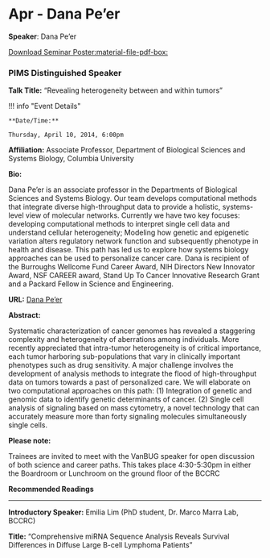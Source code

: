 # Apr - Dana Pe’er

**Speaker**: Dana Pe’er

[Download Seminar Poster:material-file-pdf-box:](http://www.vanbug.org/wp-content/uploads/2014/04/vanbug-poster_2014_april.pdf "vanbug-poster_2014_april.pdf")

### PIMS Distinguished Speaker

**Talk Title:** “Revealing heterogeneity between and within tumors”

!!! info "Event Details"
    
    
    **Date/Time:**
    
    Thursday, April 10, 2014, 6:00pm

**Affiliation:** Associate Professor, Department of Biological Sciences and Systems Biology, Columbia University

**Bio:**

Dana Pe’er is an associate professor in the Departments of Biological Sciences and Systems Biology. Our team develops computational methods that integrate diverse high-throughput data to provide a holistic, systems-level view of molecular networks. Currently we have two key focuses: developing computational methods to interpret single cell data and understand cellular heterogeneity; Modeling how genetic and epigenetic variation alters regulatory network function and subsequently phenotype in health and disease. This path has led us to explore how systems biology approaches can be used to personalize cancer care. Dana is recipient of the Burroughs Wellcome Fund Career Award, NIH Directors New Innovator Award, NSF CAREER award, Stand Up To Cancer Innovative Research Grant and a Packard Fellow in Science and Engineering.

**URL:** [Dana Pe’er](http://www.c2b2.columbia.edu/danapeerlab/html/)

**Abstract:**

Systematic characterization of cancer genomes has revealed a staggering complexity and heterogeneity of aberrations among individuals. More recently appreciated that intra-tumor heterogeneity is of critical importance, each tumor harboring sub-populations that vary in clinically important phenotypes such as drug sensitivity. A major challenge involves the development of analysis methods to integrate the flood of high-throughput data on tumors towards a past of personalized care. We will elaborate on two computational approaches on this path: (1) Integration of genetic and genomic data to identify genetic determinants of cancer. (2) Single cell analysis of signaling based on mass cytometry, a novel technology that can accurately measure more than forty signaling molecules simultaneously single cells.

**Please note:**

Trainees are invited to meet with the VanBUG speaker for open discussion of both science and career paths. This takes place 4:30-5:30pm in either the Boardroom or Lunchroom on the ground floor of the BCCRC

**Recommended Readings**

---

**Introductory Speaker:** Emilia Lim (PhD student, Dr. Marco Marra Lab, BCCRC)

**Title:** “Comprehensive miRNA Sequence Analysis Reveals Survival Differences in Diffuse Large B-cell Lymphoma Patients”

